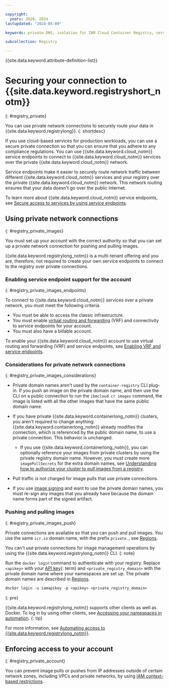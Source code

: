 ```yaml
---

copyright:
  years: 2020, 2024
lastupdated: "2024-05-09"

keywords: private DNS, isolation for IBM Cloud Container Registry, service endpoints for IBM Cloud Container Registry, private network for IBM Cloud Container Registry, network isolation in IBM Cloud Container Registry, non-public routes for IBM Cloud Container Registry, private connection for IBM Cloud Container Registry, private network, image, connection, service endpoint, account, services

subcollection: Registry

---
```


{{site.data.keyword.attribute-definition-list}}

# Securing your connection to {{site.data.keyword.registryshort_notm}}
{: #registry_private}

You can use private network connections to securely route your data in {{site.data.keyword.registrylong}}.
{: shortdesc}

If you use cloud-based services for production workloads, you can use a secure private connection so that you can ensure that you adhere to any compliance regulations. You can use {{site.data.keyword.cloud_notm}} service endpoints to connect to {{site.data.keyword.cloud_notm}} services over the private {{site.data.keyword.cloud_notm}} network.

Service endpoints make it easier to securely route network traffic between different {{site.data.keyword.cloud_notm}} services and your registry over the private {{site.data.keyword.cloud_notm}} network. This network routing ensures that your data doesn't go over the public internet.

To learn more about {{site.data.keyword.cloud_notm}} service endpoints, see [Secure access to services by using service endpoints](/docs/account?topic=account-service-endpoints-overview).

## Using private network connections
{: #registry_private_images}

You must set up your account with the correct authority so that you can set up a private network connection for pushing and pulling images.

{{site.data.keyword.registrylong_notm}} is a multi-tenant offering and you are, therefore, not required to create your own service endpoints to connect to the registry over private connections.

### Enabling service endpoint support for the account
{: #registry_private_images_endpoints}

To connect to {{site.data.keyword.cloud_notm}} services over a private network, you must meet the following criteria.

- You must be able to access the classic infrastructure.
- You must enable [virtual routing and forwarding](/docs/direct-link?topic=direct-link-overview-of-virtual-routing-and-forwarding-vrf-on-ibm-cloud) (VRF) and connectivity to service endpoints for your account.
- You must also have a billable account.

To enable your {{site.data.keyword.cloud_notm}} account to use virtual routing and forwarding (VRF) and service endpoints, see [Enabling VRF and service endpoints](/docs/account?topic=account-vrf-service-endpoint).

### Considerations for private network connections
{: #registry_private_images_considerations}

- Private domain names aren't used by the `container-registry` CLI plug-in. If you push an image on the private domain name, and then use the CLI on a public connection to run the `ibmcloud cr images` command, the image is listed with all the other images that have the same public domain name.

- If you have private {{site.data.keyword.containerlong_notm}} clusters, you aren't required to change anything. {{site.data.keyword.containerlong_notm}} already modifies the connection, which is referenced by the public domain name, to use a private connection. This behavior is unchanged.

    - If you use {{site.data.keyword.containerlong_notm}}, you can optionally reference your images from private clusters by using the private registry domain name. However, you must create more `imagePullSecrets` for the extra domain names, see [Understanding how to authorize your cluster to pull images from a registry](/docs/openshift?topic=openshift-registry#cluster_registry_auth).

- Pull traffic is not charged for image pulls that use private connections.

- If you use [image signing](/docs/Registry?topic=Registry-registry_trustedcontent) and want to use the private domain names, you must re-sign any images that you already have because the domain name forms part of the signed artifact.

### Pushing and pulling images
{: #registry_private_images_push}

Private connections are available so that you can push and pull images. You use the same `icr.io` domain name, with the prefix `private.`, see [Regions](/docs/Registry?topic=Registry-registry_overview#registry_regions).

You can't use private connections for image management operations by using the {{site.data.keyword.registrylong_notm}} CLI.
{: note}

Run the `docker login` command to authenticate with your registry. Replace `<apikey>` with your [API key](#x8051010){: term} and `<private_registry_domain>` with the private domain name where your namespaces are set up. The private domain names are described in [Regions](/docs/Registry?topic=Registry-registry_overview#registry_regions).

```txt
docker login -u iamapikey -p <apikey> <private_registry_domain>
```
{: pre}

{{site.data.keyword.registrylong_notm}} supports other clients as well as Docker. To log in by using other clients, see [Accessing your namespaces in automation](/docs/Registry?topic=Registry-registry_access#registry_access_automating).
{: tip}

For more information, see [Automating access to {{site.data.keyword.registrylong_notm}}](/docs/Registry?topic=Registry-registry_access).

## Enforcing access to your account
{: #registry_private_account}

You can prevent image pulls or pushes from IP addresses outside of certain network zones, including VPCs and private networks, by using [IAM context-based restrictions](/docs/account?topic=account-context-restrictions-whatis).
